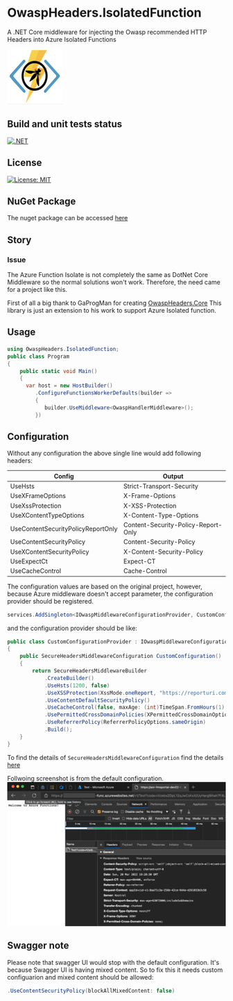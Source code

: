 # OwaspHeaders.IsolatedFunction
A .NET Core middleware for injecting the Owasp recommended HTTP Headers into Azure Isolated Functions

![](images/OwaspAzureFuncIcon.png)

## Build and unit tests status
[![.NET](https://github.com/mkokabi/OwaspHeaders.IsolatedFunction/actions/workflows/tests.yml/badge.svg)](https://github.com/mkokabi/OwaspHeaders.IsolatedFunction/actions/workflows/tests.yml)

## License
[![License: MIT](https://img.shields.io/badge/License-MIT-yellow.svg)](https://opensource.org/licenses/MIT)

## NuGet Package
The nuget package can be accessed [here](https://www.nuget.org/packages/OwaspHeaders.IsolatedFunction/1.1.0)

## Story
### Issue
The Azure Function Isolate is not completely the same as DotNet Core Middleware so the normal solutions won't work.
Therefore, the need came for a project like this.


First of all a big thank to GaProgMan for creating [OwaspHeaders.Core](https://github.com/GaProgMan/OwaspHeaders.Core)
This library is just an extension to his work to support Azure Isolated 
function.

## Usage
```c#
using OwaspHeaders.IsolatedFunction;
public class Program
{
    public static void Main()
    {
      var host = new HostBuilder()
         .ConfigureFunctionsWorkerDefaults(builder =>
         {
            builder.UseMiddleware<OwaspHandlerMiddleware>();
         })
```

## Configuration
Without any configuration the above single line would add following headers:

| Config                             | Output                               |
|------------------------------------|--------------------------------------|
| UseHsts                            | Strict-Transport-Security            |
| UseXFrameOptions                   | X-Frame-Options                      |
| UseXssProtection                   | X-XSS-Protection                     |
| UseXContentTypeOptions             | X-Content-Type-Options               |
| UseContentSecurityPolicyReportOnly | Content-Security-Policy-Report-Only  |
| UseContentSecurityPolicy           | Content-Security-Policy              |
| UseXContentSecurityPolicy          | X-Content-Security-Policy            |
| UseExpectCt                        | Expect-CT                            |
| UseCacheControl                    | Cache-Control                        |

The configuration values are based on the original project, however, because Azure middleware doesn't accept parameter, the
configuration provider should be registered.
```c#
services.AddSingleton<IOwaspMiddlewareConfigurationProvider, CustomConfigurationProviderProvider>();
```
and the configuration provider should be like:
```c#
public class CustomConfigurationProvider : IOwaspMiddlewareConfigurationProvider
{
    public SecureHeadersMiddlewareConfiguration CustomConfiguration()
    {
        return SecureHeadersMiddlewareBuilder
            .CreateBuilder()
            .UseHsts(1200, false)
            .UseXSSProtection(XssMode.oneReport, "https://reporturi.com/some-report-url")
            .UseContentDefaultSecurityPolicy()
            .UseCacheControl(false, maxAge: (int)TimeSpan.FromHours(1).TotalSeconds)
            .UsePermittedCrossDomainPolicies(XPermittedCrossDomainOptionValue.masterOnly)
            .UseReferrerPolicy(ReferrerPolicyOptions.sameOrigin)
            .Build();
    }
}
```
To find the details of `SecureHeadersMiddlewareConfiguration` find the details [here](https://github.com/GaProgMan/OwaspHeaders.Core/blob/master/README.md#configuration)

Follwoing screenshot is from the default configuration.
![](images/Screenshot.png)

## Swagger note
Please note that swagger UI would stop with the default configuration. 
It's because Swagger UI is having mixed content. 
So to fix this it needs custom configuarion and mixed content should be allowed:
```c#
.UseContentSecurityPolicy(blockAllMixedContent: false)
```